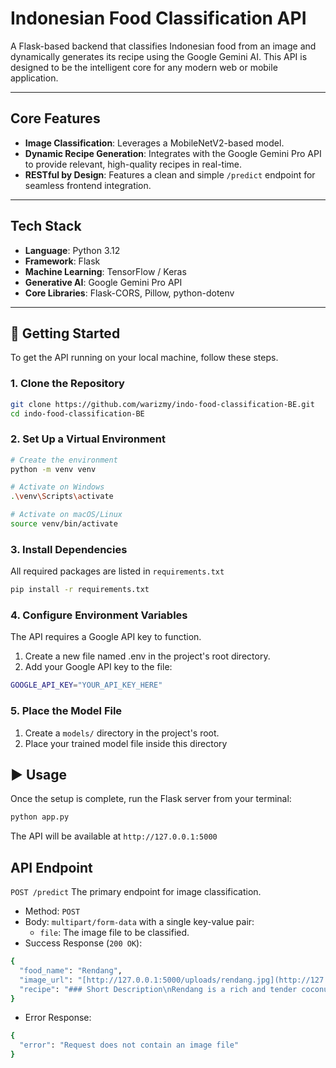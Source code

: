 # Indonesian Food Classification API

A Flask-based backend that classifies Indonesian food from an image and dynamically generates its recipe using the Google Gemini AI. This API is designed to be the intelligent core for any modern web or mobile application.

---

## Core Features

* **Image Classification**: Leverages a MobileNetV2-based model.
* **Dynamic Recipe Generation**: Integrates with the Google Gemini Pro API to provide relevant, high-quality recipes in real-time.
* **RESTful by Design**: Features a clean and simple `/predict` endpoint for seamless frontend integration.

---

## Tech Stack

-   **Language**: Python 3.12
-   **Framework**: Flask
-   **Machine Learning**: TensorFlow / Keras
-   **Generative AI**: Google Gemini Pro API
-   **Core Libraries**: Flask-CORS, Pillow, python-dotenv

---

## 🚀 Getting Started

To get the API running on your local machine, follow these steps.

### 1. Clone the Repository
```bash
git clone https://github.com/warizmy/indo-food-classification-BE.git
cd indo-food-classification-BE
```

### 2. Set Up a Virtual Environment
```bash
# Create the environment
python -m venv venv

# Activate on Windows
.\venv\Scripts\activate

# Activate on macOS/Linux
source venv/bin/activate
```

### 3. Install Dependencies
All required packages are listed in ```requirements.txt```
```bash
pip install -r requirements.txt
```

### 4. Configure Environment Variables
The API requires a Google API key to function.
1. Create a new file named .env in the project's root directory.
2. Add your Google API key to the file:
```bash
GOOGLE_API_KEY="YOUR_API_KEY_HERE"
```

### 5. Place the Model File
1. Create a ```models/``` directory in the project's root.
2. Place your trained model file inside this directory

## ▶️ Usage
Once the setup is complete, run the Flask server from your terminal:
```bash
python app.py
```
The API will be available at ```http://127.0.0.1:5000```

## API Endpoint
```POST /predict```
The primary endpoint for image classification.
- Method: ```POST```
- Body: ```multipart/form-data``` with a single key-value pair:
   - ```file```: The image file to be classified.
- Success Response (```200 OK```):
```bash
{
  "food_name": "Rendang",
  "image_url": "[http://127.0.0.1:5000/uploads/rendang.jpg](http://127.0.0.1:5000/uploads/rendang.jpg)",
  "recipe": "### Short Description\nRendang is a rich and tender coconut beef stew...\n..."
}
```
- Error Response:
```bash
{
  "error": "Request does not contain an image file"
}
```
